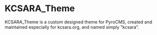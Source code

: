 KCSARA_Theme
============

KCSARA_Theme is a custom designed theme for PyroCMS, created and maintained especially for kcsara.org, and named simply "kcsara".
